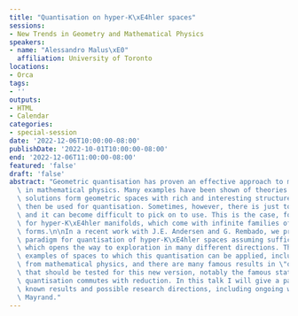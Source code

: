 ```yaml
---
title: "Quantisation on hyper-K\xE4hler spaces"
sessions:
- New Trends in Geometry and Mathematical Physics
speakers:
- name: "Alessandro Malus\xE0"
  affiliation: University of Toronto
locations:
- Orca
tags:
- ''
outputs:
- HTML
- Calendar
categories:
- special-session
date: '2022-12-06T10:00:00-08:00'
publishDate: '2022-10-01T10:00:00-08:00'
end: '2022-12-06T11:00:00-08:00'
featured: 'false'
draft: 'false'
abstract: "Geometric quantisation has proven an effective approach to many problems\
  \ in mathematical physics. Many examples have been shown of theories whose classical\
  \ solutions form geometric spaces with rich and interesting structures, which may\
  \ then be used for quantisation. Sometimes, however, there is just too much structure,\
  \ and it can become difficult to pick on to use. This is the case, for example,\
  \ for hyper-K\xE4hler manifolds, which come with infinite families of symplectic\
  \ forms.\n\nIn a recent work with J.E. Andersen and G. Rembado, we proposed a new\
  \ paradigm for quantisation of hyper-K\xE4hler spaces assuming sufficient symmetry,\
  \ which opens the way to exploration in many different directions. There are many\
  \ examples of spaces to which this quantisation can be applied, including several\
  \ from mathematical physics, and there are many famous results in \"ordinary\" quantisation\
  \ that should be tested for this new version, notably the famous statement that\
  \ quantisation commutes with reduction. In this talk I will give a panoramic of\
  \ known results and possible research directions, including ongoing work with M.\
  \ Mayrand."
---
```


